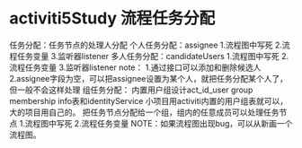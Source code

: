 # activiti5Study 流程任务分配
   任务分配：任务节点的处理人分配
        个人任务分配：assignee
            1.流程图中写死
            2.流程任务变量
            3.监听器listener
        多人任务分配：candidateUsers
            1.流程图中写死
            2.流程任务变量
            3.监听器listener
            note： 
                1.通过接口可以添加和删除候选人
                2.assignee字段为空，可以把assignee设置为某个人，就把任务分配某个人了，但一般不会这样处理
        组任务分配：
            内置用户组设计act_id_user group membership info表和identityService
            小项目用activiti内置的用户组表就可以，大的项目用自己的。
            把任务节点分配给一个组，组内的任意成员可以处理任务节点
            1.流程图中写死
            2.流程任务变量
   NOTE：如果流程图出现bug，可以从新画一个流程图。